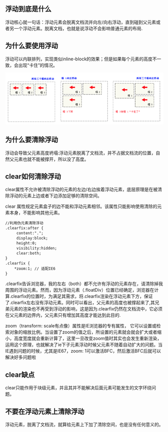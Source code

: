 ## 浮动到底是什么

浮动核心就一句话：浮动元素会脱离文档流并向左/向右浮动，直到碰到父元素或者另一个浮动元素。脱离文档，也就是说浮动不会影响普通元素的布局.

## 为什么要使用浮动

浮动可以内联排列，实现类似inline-block的效果；但是如果每个元素的高度不一致，会出现“卡住”的情况。

![图片加载失败](./img/浮动.png)

## 为什么要清除浮动

浮动会导致父元素高度坍塌:浮动元素脱离了文档流，并不占据文档流的位置，自然父元素也就不能被撑开，所以没了高度。

## clear如何清除浮动

clear属性不允许被清除浮动的元素的左边/右边挨着浮动元素，底层原理是在被清除浮动的元素上边或者下边添加足够的清除空间。

clear 属性规定元素盒子的边不能和浮动元素相邻。该属性只能影响使用清除的元素本身，不能影响其他元素。

```
//利用伪元素清除浮动
.clearfix:after {
     content:"."; 
     display:block; 
     height:0; 
     visibility:hidden; 
     clear:both; 
}
.clearfix { 
    *zoom:1; // 适配IE6
}
```

.clearfix告诉浏览器，我的左右（both）都不允许有浮动的元素存在，请清除掉我周围的浮动元素。然而，因为浮动元素（.floatDiv）位置已经确定，浏览器在计算.clearfix的位置时，为满足其需求，将.clearfix渲染在浮动元素下方，保证了.clearfix左右没有浮动元素。同时可以看出，父元素的高度也被撑起来了,其兄弟元素的渲染也不再受到浮动的影响，这是因为.clearfix仍然在文档流中，它必须在父元素的边界内，父元素只有增加其高度才能达到此目的.

zoom（transform: scale有点像）属性是IE浏览器的专有属性， 它可以设置或检索对象的缩放比例。当设置了zoom的值之后，所设置的元素就会就会扩大或者缩小，高度宽度就会重新计算了，这里一旦改变zoom值时其实也会发生重新渲染，运用这个原理，也就解决了ie下子元素浮动时候父元素不随着自动扩大的问题。当IE遇到问题的时候，尤其是IE67，zoom: 1可以激活BFC，然后激活BFC后就可以解决好多问题啦

## clear缺点

clear只能作用于块级元素，并且其并不能解决后面元素可能发生的文字环绕问题。

## 不要在浮动元素上清除浮动

浮动元素，脱离了文档流，就算给元素上下加了清除空间，也是没有任何意义的。